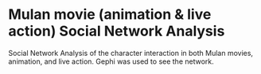 # Mulan movie (animation & live action) Social Network Analysis
Social Network Analysis of the character interaction in both Mulan movies, animation, and live action.
Gephi was used to see the network.

